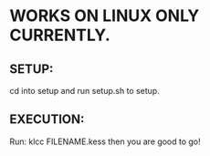 # WORKS ON LINUX ONLY CURRENTLY.


## SETUP:

cd into setup and run setup.sh to setup.


## EXECUTION:

Run: klcc FILENAME.kess
then you are good to go!
